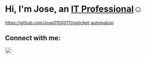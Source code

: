 <h1>Hi, I'm Jose, an <a href="https://linkedin.com/in/jose-guerrero-09a8b72b5">IT Professional</a>☺</h1>

https://github.com/Jose01000111/osticket-automation

<h2>Connect with me:</h2>

[<img align="left" alt="Josh | LinkedIn" width="22px" src="https://cdn.jsdelivr.net/npm/simple-icons@v3/icons/linkedin.svg" />][linkedin]

[linkedin]: https://linkedin.com/in/jose-guerrero-09a8b72b5
